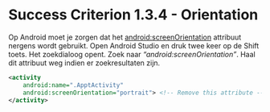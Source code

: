 # Success Criterion 1.3.4 - Orientation

Op Android moet je zorgen dat het [android:screenOrientation](https://developer.android.com/guide/topics/manifest/activity-element#screen) attribuut nergens wordt gebruikt. Open Android Studio en druk twee keer op de Shift toets. Het zoekdialoog opent. Zoek naar _“android:screenOrientation”_. Haal dit attribuut weg indien er zoekresultaten zijn.

```xml
<activity
    android:name=".ApptActivity"
    android:screenOrientation="portrait"> <!-- Remove this attribute -->
</activity>
```
